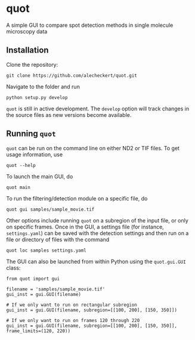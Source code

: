 # quot
A simple GUI to compare spot detection methods in single molecule microscopy data

## Installation

Clone the repository:
```
git clone https://github.com/alecheckert/quot.git
```

Navigate to the folder and run
```
python setup.py develop
```

`quot` is still in active development. The `develop` option  will track changes in the source files as new versions become available.

## Running `quot`

`quot` can be run on the command line on either ND2 or TIF files. To get usage information, use
```
quot --help
```

To launch the main GUI, do
```
quot main
```

To run the filtering/detection module on a specific file, do
```
quot gui samples/sample_movie.tif
```

Other options include running `quot` on a subregion of the input file, or only on specific frames. Once in the GUI, a settings file (for instance, `settings.yaml`) can be saved with the detection settings and then run on a file or directory of files with the command
```
quot loc samples settings.yaml
```

The GUI can also be launched from within Python using the `quot.gui.GUI` class:
```
from quot import gui

filename = 'samples/sample_movie.tif'
gui_inst = gui.GUI(filename)

# If we only want to run on rectangular subregion
gui_inst = gui.GUI(filename, subregion=[[100, 200], [150, 350]])

# If we only want to run on frames 120 through 220 
gui_inst = gui.GUI(filename, subregion=[[100, 200], [150, 350]], frame_limits=(120, 220))
```
